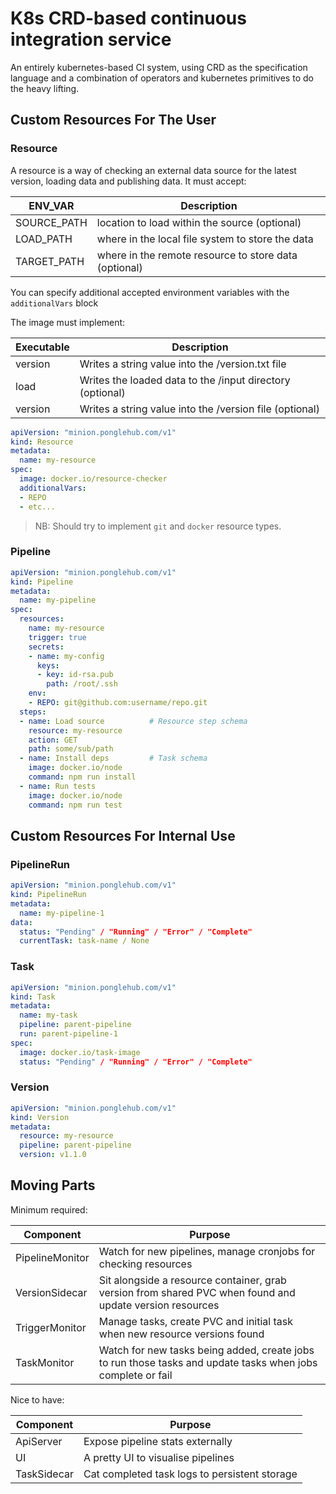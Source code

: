 # K8s CRD-based continuous integration service

An entirely kubernetes-based CI system, using CRD as the specification language and a combination of operators and kubernetes primitives to do the heavy lifting.

## Custom Resources For The User

### Resource

A resource is a way of checking an external data source for the latest version, loading data and publishing data. It must accept:

| ENV_VAR     | Description                                           |
| ---         | ---                                                   |
| SOURCE_PATH | location to load within the source (optional)         |
| LOAD_PATH   | where in the local file system to store the data      |
| TARGET_PATH | where in the remote resource to store data (optional) |

You can specify additional accepted environment variables with the `additionalVars` block

The image must implement:

| Executable | Description                                               |
| ---        | ---                                                       |
| version    | Writes a string value into the /version.txt file          |
| load       | Writes the loaded data to the /input directory (optional) |
| version    | Writes a string value into the /version file (optional)   |

```yaml
apiVersion: "minion.ponglehub.com/v1"
kind: Resource
metadata:
  name: my-resource
spec:
  image: docker.io/resource-checker
  additionalVars:
  - REPO
  - etc...
```

> NB: Should try to implement `git` and `docker` resource types.

### Pipeline

```yaml
apiVersion: "minion.ponglehub.com/v1"
kind: Pipeline
metadata:
  name: my-pipeline
spec:
  resources:
    name: my-resource
    trigger: true
    secrets:
    - name: my-config
      keys:
      - key: id-rsa.pub
        path: /root/.ssh
    env:
    - REPO: git@github.com:username/repo.git
  steps:
  - name: Load source          # Resource step schema
    resource: my-resource
    action: GET
    path: some/sub/path
  - name: Install deps         # Task schema
    image: docker.io/node
    command: npm run install
  - name: Run tests
    image: docker.io/node
    command: npm run test
```

## Custom Resources For Internal Use

### PipelineRun

```yaml
apiVersion: "minion.ponglehub.com/v1"
kind: PipelineRun
metadata:
  name: my-pipeline-1
data:
  status: "Pending" / "Running" / "Error" / "Complete"
  currentTask: task-name / None
```

### Task

```yaml
apiVersion: "minion.ponglehub.com/v1"
kind: Task
metadata:
  name: my-task
  pipeline: parent-pipeline
  run: parent-pipeline-1
spec:
  image: docker.io/task-image
  status: "Pending" / "Running" / "Error" / "Complete" 
```

### Version

```yaml
apiVersion: "minion.ponglehub.com/v1"
kind: Version
metadata:
  resource: my-resource
  pipeline: parent-pipeline
  version: v1.1.0
```

## Moving Parts

Minimum required:

| Component       | Purpose                                                                                                     |
| ---             | ---                                                                                                         |
| PipelineMonitor | Watch for new pipelines, manage cronjobs for checking resources                                             |
| VersionSidecar  | Sit alongside a resource container, grab version from shared PVC when found and update version resources    |
| TriggerMonitor  | Manage tasks, create PVC and initial task when new resource versions found                                  |
| TaskMonitor     | Watch for new tasks being added, create jobs to run those tasks and update tasks when jobs complete or fail |

Nice to have:

| Component       | Purpose                                       |
| ---             | ---                                           |
| ApiServer       | Expose pipeline stats externally              |
| UI              | A pretty UI to visualise pipelines            |
| TaskSidecar     | Cat completed task logs to persistent storage |